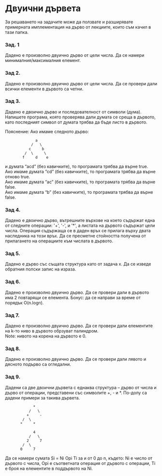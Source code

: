 # Двуични дървета

За решаването на задачите може да ползвате и разширявате примерната имплементация на дърво от лекциите, които съм качил в тази папка.

### Зад. 1
Дадено е произволно двуично дърво от цели числа. Да се намери минималния/максималния елемент.

### Зад 2.
Дадено е произволно двуично дърво от цели числа. Да се провери дали всички елементи в дървото са четни.

### Зад 3.
Дадено е двоично дърво и последователност от символи (дума). Напишете програма, която проверява дали думата се среща в дървото, като последният символ от думата трябва да бъде листо в дървото.

Пояснение:
Ако имаме следното дърво:
```
              a
	        /   \
           c     b
         /  \     \
        f     d    e
```
и думата “acd” (без кавичките), то програмата трябва да върне true.\
Ако имаме думата “cd” (без кавичките), то програмата трябва да върне отново true.\
Ако имаме думата “ac” (без кавичките), то програмата трябва да върне false.\
Ако имаме думата “b” (без кавичките), то програмата трябва да върне false.

### Зад 4.
 Дадено е двоично дърво, вътрешните върхове на което съдържат една от следните операции: '+', '-', и '*', а листата на дървото съдържат цели числа. Операция съдържаща се в даден връх се прилага върху двата наследника на този връх. Да се пресметне стойността получена от прилагането на операциите към числата в дървото.

 ### Зад 5.
 Дадено е дърво със същата структура като от задача х. Да се изведе обратния полски запис на израза.

### Зад 6.
Дадено е произволно двуично дърво. Да се провери дали в дървото има 2 повтарящи се елемента.
Бонус: да се направи за време от порядък O(n.logn).

### Зад 7.
Дадено е произволно двуично дърво. Да се провери дали елементите на k-то ниво в дървото обрзуват палиндром.\
Note: нивото на корена на дървото е 0.

### Зад 8.
Дадено е произволно двуично дърво. Да се провери дали лявото и дясното подърво са огледални.

 ### Зад 9.
 Дадени са две двоични дървета с еднаква структура – дърво от числа и дърво от операции, представени със символите +, - и *. По-долу са дадени примери за такива дървета.
 ```
              *
	        /   \
           +     -
         /  \     
        *     *    
```
 ```
              4
	        /   \
           2     7
         /  \     
        0     7    
```
Да се намери сумата Si = Ni Opi Ti за и от 0 до n, където:
Ni e число от дървото с числа,
Opi е съответната операция от дървото с операции,
Ti е броя на елементите в поддървото на Ni.